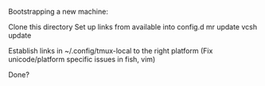 Bootstrapping a new machine:

Clone this directory
Set up links from available into config.d
mr update
vcsh update

Establish links in ~/.config/tmux-local to the right platform
(Fix unicode/platform specific issues in fish, vim)

Done?

